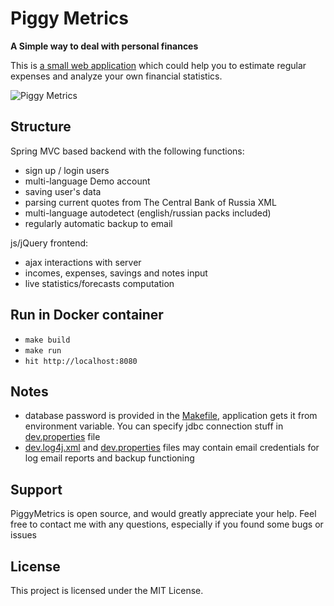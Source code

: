 # Piggy Metrics
**A Simple way to deal with personal finances**

This is [a small web application](http://my-piggymetrics.rhcloud.com) which could help you to estimate regular expenses and analyze your own financial statistics.

![Piggy Metrics](http://hsto.org/files/bc9/d77/26d/bc9d7726d68548ba96f6a680cdabdbd7.gif)

## Structure

Spring MVC based backend with the following functions:

- sign up / login users
- multi-language Demo account
- saving user's data
- parsing current quotes from The Central Bank of Russia XML
- multi-language autodetect (english/russian packs included)
- regularly automatic backup to email

js/jQuery frontend:

- ajax interactions with server
- incomes, expenses, savings and notes input
- live statistics/forecasts computation

## Run in Docker container
- `make build`
- `make run`
- `hit http://localhost:8080`

## Notes
- database password is provided in the [Makefile](Makefile), application gets it from environment variable. You can specify jdbc connection stuff in [dev.properties](/src/main/resources/config/dev.properties) file
- [dev.log4j.xml](/src/main/resources/config/dev.log4j.xml) and [dev.properties](/src/main/resources/config/dev.properties) files may contain email credentials for log email reports and backup functioning

## Support

PiggyMetrics is open source, and would greatly appreciate your help. Feel free to contact me with any questions, especially if you found some bugs or issues

## License

This project is licensed under the MIT License.